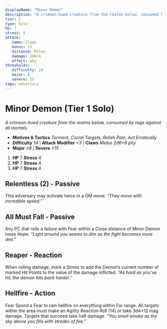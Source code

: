 ```yaml
---
displayName: "Minor Demon"
description: "A crimson-hued creature from the realms below, consumed by rage against all mortals."
tier: 1
type: Solo
hp: 7
stress: 4
attack:
   name: Claws
   bonus: +3
   distance: Melee
   damage: 2d6+6
   effect: phy
thresholds:
   difficulty: 14
   major: 8
   severe: 15
tags: adversary
---
```

# Minor Demon (Tier 1 Solo)
_A crimson-hued creature from the realms below, consumed by rage against all mortals._

- **Motives & Tactics** _Torment, Corral Targets, Relish Pain, Act Erratically_
- **Difficulty** _14_ | **Attack Modifier** _+3_ | **Claws** _Melee 2d6+6 phy_
- **Major** _≥8_ | **Severe** _≥15_

1. **HP** 7
   **Stress** 4
2. **HP** 7
   **Stress** 4
3. **HP** 7
   **Stress** 4

## Relentless (2) - Passive
This adversary may activate twice in a GM move. _“They move with incredible speed.”_

## All Must Fall - Passive
Any PC that rolls a failure with Fear within a Close distance of Minor Demon loses Hope. _“Light around you seems to dim as the fight becomes more dire.”_

## Reaper - Reaction
When rolling damage, mark a Stress to add the Demon’s current number of marked Hit Points to the value of the damage inflicted. _“As hard as you’ve hit, the demon hits back harder.”_

## Hellfire - Action
Fear Spend a Fear to rain hellfire on everything within Far range. All targets within the area must make an Agility Reaction Roll (14) or take 3d4+12 mag damage. Targets that succeed take half damage. _“You smell smoke as the sky above you fills with streaks of fire.”_
